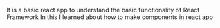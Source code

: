 It is a basic react app to understand the basic functionality of React Framework
In this I learned about how to make components in react app
